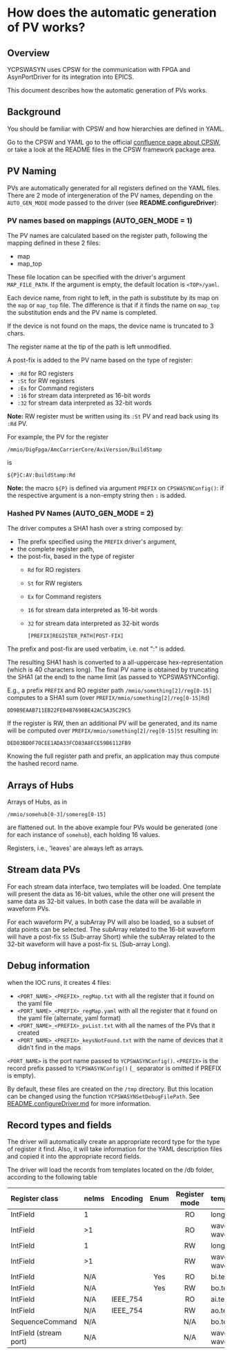 # How does the automatic generation of PV works?

## Overview

YCPSWASYN uses CPSW for the communication with FPGA and AsynPortDriver for its integration into EPICS.

This document describes how the automatic generation of PVs works.

## Background

You should be familiar with CPSW and how hierarchies are defined in YAML.

Go to the CPSW and YAML go to the official [confluence page about CPSW](https://confluence.slac.stanford.edu/display/ppareg/CPSW%3A+HowTo+User+Guide), or take a look at the README files in the CPSW framework package area.

## PV Naming

PVs are automatically generated for all registers defined on the YAML files. There are 2 mode of intergeneration of the PV names, depending on the `AUTO_GEN_MODE` mode passed to the driver (see **README.configureDriver**):

### PV names based on mappings (AUTO_GEN_MODE = 1)

The PV names are calculated based on the register path, following the mapping defined in these 2 files:
- map
- map_top

These file location can be specified with the driver's argument `MAP_FILE_PATH`. If the argument is empty, the default location is `<TOP>/yaml`.

Each device name, from right to left, in the path is substitute by its map on the `map` or `map_top` file. The difference is that if it finds the name on `map_top` the substitution ends and the PV name is completed.

If the device is not found on the maps, the device name is truncated to 3 chars.

The register name at the tip of the path is left unmodified.

A post-fix is added to the PV name based on the type of register:
- `:Rd` for RO registers
- `:St` for RW registers
- `:Ex` for Command registers
- `:16` for stream data interpreted as 16-bit words
- `:32` for stream data interpreted as 32-bit words

**Note:** RW register must be written using its `:St` PV and read back using its `:Rd` PV.


For example, the PV for the register
```
/mmio/DigFpga/AmcCarrierCore/AxiVersion/BuildStamp
```

is
```
${P}C:AV:BuildStamp:Rd
```

**Note:** the macro `${P}` is defined via argument `PREFIX` on `CPSWASYNConfig()`:
         if the respective argument is a non-empty string then `:` is added.

### Hashed PV Names (AUTO_GEN_MODE = 2)

The driver computes a SHA1 hash over a string composed by:
- The prefix specified using the `PREFIX` driver's argument,
- the complete register path,
- the post-fix, based in the type of register
  - `Rd` for RO registers
  - `St` for RW registers
  - `Ex` for Command registers
  - `16` for stream data interpreted as 16-bit words
  - `32` for stream data interpreted as 32-bit words

        [PREFIX]REGISTER_PATH[POST-FIX]

The prefix and post-fix are used verbatim, i.e. not ":" is added.

The resulting SHA1 hash is converted to a all-uppercase hex-representation (which is 40 characters
long). The final PV name is obtained by truncating the SHA1 (at the end) to the name limit
(as passed to YCPSWASYNConfig).

E.g., a prefix `PREFIX` and RO register path `/mmio/something[2]/reg[0-15]` computes to a SHA1
sum (over `PREFIX/mmio/something[2]/reg[0-15]Rd`)

```
DD9B9EAAB711EB22FE04B7690BE42AC5A35C29C5
```

If the register is RW, then an additional PV will be generated, and its name will be computed over
`PREFIX/mmio/something[2]/reg[0-15]St` resulting in:

```
DED03BD0F70CEE1ADA33FCD83A8FCE59B6112FB9
```

Knowing the full register path and prefix, an application may thus compute the hashed record name.

## Arrays of Hubs

Arrays of Hubs, as in
```
/mmio/somehub[0-3]/somereg[0-15]
```

are flattened out. In the above example four PVs would be generated (one for each instance of `somehub`),
each holding 16 values.

Registers, i.e., 'leaves' are always left as arrays.

## Stream data PVs

For each stream data interface, two templates will be loaded. One template will present the data as 16-bit values, while the other one will present the same data as 32-bit values. In both case the data will be available in waveform PVs.

For each waveform PV, a subArray PV will also be loaded, so a subset of data points can be selected. The subArray related to the 16-bit waveform will have a post-fix `SS` (Sub-array Short) while the subArray related to the 32-bit waveform will have a post-fix `SL` (Sub-array Long).

## Debug information

when the IOC runs, it creates 4 files:
- `<PORT_NAME>_<PREFIX>_regMap.txt`         with all the register that it found on the yaml file
- `<PORT_NAME>_<PREFIX>_regMap.yaml`        with all the register that it found on the yaml file (alternate, yaml format)
- `<PORT_NAME>_<PREFIX>_pvList.txt`         with all the names of the PVs that it created
- `<PORT_NAME>_<PREFIX>_keysNotFound.txt`   with the name of devices that it didn’t find in the maps

`<PORT_NAME>` is the port name passed to `YCPSWASYNConfig()`. `<PREFIX>` is the record prefix
passed to `YCPSWASYNConfig()` (`_` separator is omitted if PREFIX is empty).

By default, these files are created on the `/tmp` directory. But this location can be changed using the function `YCPSWASYNSetDebugFilePath`. See [README.configureDriver.md](README.configureDriver.md) for more information.

## Record types and fields

The driver will automatically create an appropriate record type for the type of register it find. Also, it will take information for the YAML description files and copied it into the appropriate record fields.

The driver will load the records from templates located on the <TOP>/db folder, according to the following table

| Register class         | nelms  | Encoding   | Enum  | Register mode   | template
|:-----------------------|:-------|:----------:|:-----:|:---------------:|:-------------------------
| IntField               | 1      |            |       | RO              | longin.template
| IntField               | >1     |            |       | RO              | waveform_in.template, waveform_8_in.template
| IntField               | 1      |            |       | RW              | longout.template
| IntField               | >1     |            |       | RW              | waveform_out.template, waveform_8_out.template
| IntField               | N/A    |            | Yes   | RO              | bi.template, mbbi.template
| IntField               | N/A    |            | Yes   | RW              | bo.template, mbbo.template
| IntField               | N/A    | IEEE_754   |       | RO              | ai.template
| IntField               | N/A    | IEEE_754   |       | RW              | ao.template
| SequenceCommand        | N/A    |            |       | N/A             | bo.template
| IntField (stream port) | N/A    |            |       | N/A             | waveform_stream32.template, waveform_stream16.template
